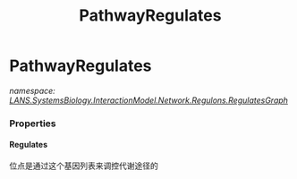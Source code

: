 ﻿---
title: PathwayRegulates
---

# PathwayRegulates
_namespace: [LANS.SystemsBiology.InteractionModel.Network.Regulons.RegulatesGraph](N-LANS.SystemsBiology.InteractionModel.Network.Regulons.RegulatesGraph.html)_





### Properties

#### Regulates
位点是通过这个基因列表来调控代谢途径的

